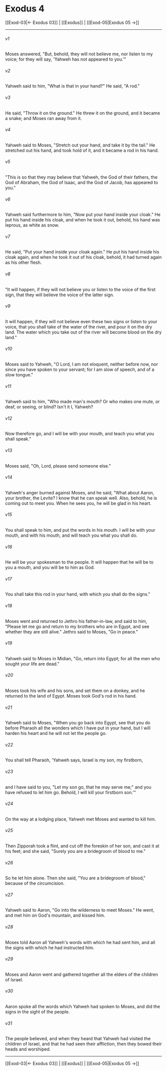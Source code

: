 # Exodus 4

[[Exod-03|← Exodus 03]] | [[Exodus]] | [[Exod-05|Exodus 05 →]]
***



###### v1 
Moses answered, "But, behold, they will not believe me, nor listen to my voice; for they will say, 'Yahweh has not appeared to you.'" 

###### v2 
Yahweh said to him, "What is that in your hand?" He said, "A rod." 

###### v3 
He said, "Throw it on the ground." He threw it on the ground, and it became a snake; and Moses ran away from it. 

###### v4 
Yahweh said to Moses, "Stretch out your hand, and take it by the tail." He stretched out his hand, and took hold of it, and it became a rod in his hand. 

###### v5 
"This is so that they may believe that Yahweh, the God of their fathers, the God of Abraham, the God of Isaac, and the God of Jacob, has appeared to you." 

###### v6 
Yahweh said furthermore to him, "Now put your hand inside your cloak." He put his hand inside his cloak, and when he took it out, behold, his hand was leprous, as white as snow. 

###### v7 
He said, "Put your hand inside your cloak again." He put his hand inside his cloak again, and when he took it out of his cloak, behold, it had turned again as his other flesh. 

###### v8 
"It will happen, if they will not believe you or listen to the voice of the first sign, that they will believe the voice of the latter sign. 

###### v9 
It will happen, if they will not believe even these two signs or listen to your voice, that you shall take of the water of the river, and pour it on the dry land. The water which you take out of the river will become blood on the dry land." 

###### v10 
Moses said to Yahweh, "O Lord, I am not eloquent, neither before now, nor since you have spoken to your servant; for I am slow of speech, and of a slow tongue." 

###### v11 
Yahweh said to him, "Who made man's mouth? Or who makes one mute, or deaf, or seeing, or blind? Isn't it I, Yahweh? 

###### v12 
Now therefore go, and I will be with your mouth, and teach you what you shall speak." 

###### v13 
Moses said, "Oh, Lord, please send someone else." 

###### v14 
Yahweh's anger burned against Moses, and he said, "What about Aaron, your brother, the Levite? I know that he can speak well. Also, behold, he is coming out to meet you. When he sees you, he will be glad in his heart. 

###### v15 
You shall speak to him, and put the words in his mouth. I will be with your mouth, and with his mouth, and will teach you what you shall do. 

###### v16 
He will be your spokesman to the people. It will happen that he will be to you a mouth, and you will be to him as God. 

###### v17 
You shall take this rod in your hand, with which you shall do the signs." 

###### v18 
Moses went and returned to Jethro his father-in-law, and said to him, "Please let me go and return to my brothers who are in Egypt, and see whether they are still alive." Jethro said to Moses, "Go in peace." 

###### v19 
Yahweh said to Moses in Midian, "Go, return into Egypt; for all the men who sought your life are dead." 

###### v20 
Moses took his wife and his sons, and set them on a donkey, and he returned to the land of Egypt. Moses took God's rod in his hand. 

###### v21 
Yahweh said to Moses, "When you go back into Egypt, see that you do before Pharaoh all the wonders which I have put in your hand, but I will harden his heart and he will not let the people go. 

###### v22 
You shall tell Pharaoh, 'Yahweh says, Israel is my son, my firstborn, 

###### v23 
and I have said to you, "Let my son go, that he may serve me;" and you have refused to let him go. Behold, I will kill your firstborn son.'" 

###### v24 
On the way at a lodging place, Yahweh met Moses and wanted to kill him. 

###### v25 
Then Zipporah took a flint, and cut off the foreskin of her son, and cast it at his feet; and she said, "Surely you are a bridegroom of blood to me." 

###### v26 
So he let him alone. Then she said, "You are a bridegroom of blood," because of the circumcision. 

###### v27 
Yahweh said to Aaron, "Go into the wilderness to meet Moses." He went, and met him on God's mountain, and kissed him. 

###### v28 
Moses told Aaron all Yahweh's words with which he had sent him, and all the signs with which he had instructed him. 

###### v29 
Moses and Aaron went and gathered together all the elders of the children of Israel. 

###### v30 
Aaron spoke all the words which Yahweh had spoken to Moses, and did the signs in the sight of the people. 

###### v31 
The people believed, and when they heard that Yahweh had visited the children of Israel, and that he had seen their affliction, then they bowed their heads and worshiped.

***
[[Exod-03|← Exodus 03]] | [[Exodus]] | [[Exod-05|Exodus 05 →]]
